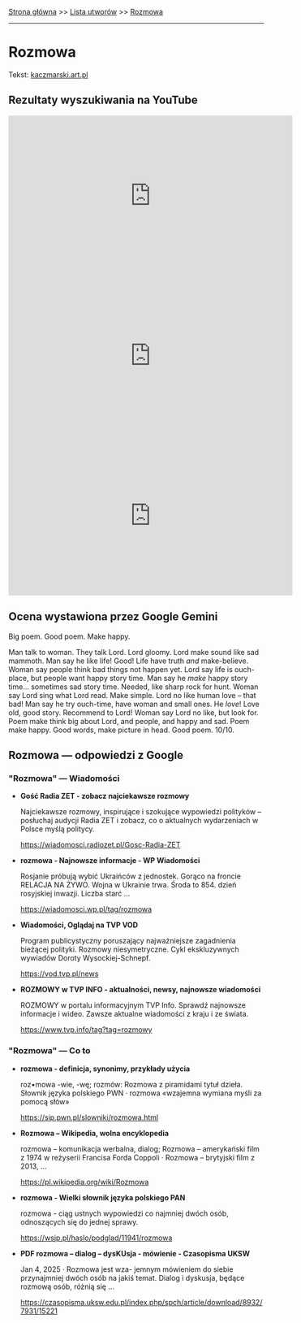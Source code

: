 [Strona główna](../index.md) >> [Lista utworów](../list.md) >> [Rozmowa](520.md)

---

# Rozmowa

Tekst: [kaczmarski.art.pl](https://www.kaczmarski.art.pl/tworczosc/wiersze/rozmowa/)

## Rezultaty wyszukiwania na YouTube

<iframe width="560" height="315" src="https://www.youtube.com/embed/Yz1Nc1-QOkg?si=IdontcarewhotheIRSsendsImnotpayingtaxes" title="YouTube video player" frameborder="0" allow="accelerometer; autoplay; clipboard-write; encrypted-media; gyroscope; picture-in-picture; web-share" referrerpolicy="strict-origin-when-cross-origin" allowfullscreen></iframe>

<iframe width="560" height="315" src="https://www.youtube.com/embed/Q8RbnBHDXtk?si=IdontcarewhotheIRSsendsImnotpayingtaxes" title="YouTube video player" frameborder="0" allow="accelerometer; autoplay; clipboard-write; encrypted-media; gyroscope; picture-in-picture; web-share" referrerpolicy="strict-origin-when-cross-origin" allowfullscreen></iframe>

<iframe width="560" height="315" src="https://www.youtube.com/embed/QCopoCoerRs?si=IdontcarewhotheIRSsendsImnotpayingtaxes" title="YouTube video player" frameborder="0" allow="accelerometer; autoplay; clipboard-write; encrypted-media; gyroscope; picture-in-picture; web-share" referrerpolicy="strict-origin-when-cross-origin" allowfullscreen></iframe>

## Ocena wystawiona przez Google Gemini

Big poem. Good poem. Make happy.

Man talk to woman. They talk Lord. Lord gloomy. Lord make sound like sad mammoth. Man say he like life! Good! Life have truth *and* make-believe. Woman say people think bad things not happen yet. Lord say life is ouch-place, but people want happy story time. Man say he *make* happy story time… sometimes sad story time. Needed, like sharp rock for hunt. Woman say Lord sing what Lord read. Make simple. Lord no like human love – that bad! Man say he try ouch-time, have woman and small ones. He *love*! Love old, good story. Recommend to Lord! Woman say Lord no like, but look for. Poem make think big about Lord, and people, and happy and sad. Poem make happy. Good words, make picture in head. Good poem. 10/10.


## Rozmowa — odpowiedzi z Google

### "Rozmowa" — Wiadomości

- **Gość Radia ZET - zobacz najciekawsze rozmowy**

    Najciekawsze rozmowy, inspirujące i szokujące wypowiedzi polityków – posłuchaj audycji Radia ZET i zobacz, co o aktualnych wydarzeniach w Polsce myślą politycy. 

   <https://wiadomosci.radiozet.pl/Gosc-Radia-ZET>
- **rozmowa - Najnowsze informacje - WP Wiadomości**

    Rosjanie próbują wybić Ukraińców z jednostek. Gorąco na froncie RELACJA NA ŻYWO. Wojna w Ukrainie trwa. Środa to 854. dzień rosyjskiej inwazji. Liczba starć ... 

   <https://wiadomosci.wp.pl/tag/rozmowa>
- **Wiadomości, Oglądaj na TVP VOD**

    Program publicystyczny poruszający najważniejsze zagadnienia bieżącej polityki. Rozmowy niesymetryczne. Cykl ekskluzywnych wywiadów Doroty Wysockiej-Schnepf. 

   <https://vod.tvp.pl/news>
- **ROZMOWY w TVP INFO - aktualności, newsy, najnowsze wiadomości**

    ROZMOWY w portalu informacyjnym TVP Info. Sprawdź najnowsze informacje i wideo. Zawsze aktualne wiadomości z kraju i ze świata. 

   <https://www.tvp.info/tag?tag=rozmowy>

### "Rozmowa" — Co to

- **rozmowa - definicja, synonimy, przykłady użycia**

    roz•mowa -wie, -wę; rozmów: Rozmowa z piramidami tytuł dzieła. Słownik języka polskiego PWN · rozmowa «wzajemna wymiana myśli za pomocą słów» 

   <https://sjp.pwn.pl/slowniki/rozmowa.html>
- **Rozmowa – Wikipedia, wolna encyklopedia**

    rozmowa – komunikacja werbalna, dialog; Rozmowa – amerykański film z 1974 w reżyserii Francisa Forda Coppoli · Rozmowa – brytyjski film z 2013, ... 

   <https://pl.wikipedia.org/wiki/Rozmowa>
- **rozmowa - Wielki słownik języka polskiego PAN**

    rozmowa - ciąg ustnych wypowiedzi co najmniej dwóch osób, odnoszących się do jednej sprawy. 

   <https://wsjp.pl/haslo/podglad/11941/rozmowa>
- **PDF rozmowa – dialog – dysKUsja - mówienie - Czasopisma UKSW**

    Jan 4, 2025  ·  Rozmowa jest wza- jemnym mówieniem do siebie przynajmniej dwóch osób na jakiś temat. Dialog i dyskusja, będące rozmową osób, różnią się ... 

   <https://czasopisma.uksw.edu.pl/index.php/spch/article/download/8932/7931/15221>

